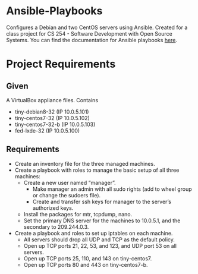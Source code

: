 # Ansible-Playbooks

Configures a Debian and two CentOS servers using Ansible. Created for a class project for CS 254 - Software Development with Open Source Systems. You can find the documentation for Ansible playbooks [here](http://docs.ansible.com/ansible/latest/index.html). 

# Project Requirements
## Given
A VirtualBox appliance files. Contains
- tiny-debian8-32 (IP 10.0.5.101)
- tiny-centos7-32 (IP 10.0.5.102)
- tiny-centos7-32-b (IP 10.0.5.103)
- fed-lxde-32 (IP 10.0.5.100)

## Requirements
- Create an inventory file for the three managed machines.
- Create a playbook with roles to manage the basic setup of all three machines:
  - Create a new user named “manager”.
    - Make manager an admin with all sudo rights (add to wheel group or change the sudoers file).
    - Create and transfer ssh keys for manager to the server’s authorized keys.
  - Install the packages for mtr, tcpdump, nano.
  - Set the primary DNS server for the machines to 10.0.5.1, and the secondary to 209.244.0.3.
- Create a playbook and roles to set up iptables on each machine.
  - All servers should drop all UDP and TCP as the default policy.
  - Open up TCP ports 21, 22, 53, and 123, and UDP port 53 on all servers.
  - Open up TCP ports 25, 110, and 143 on tiny-centos7.
  - Open up TCP ports 80 and 443 on tiny-centos7-b.
